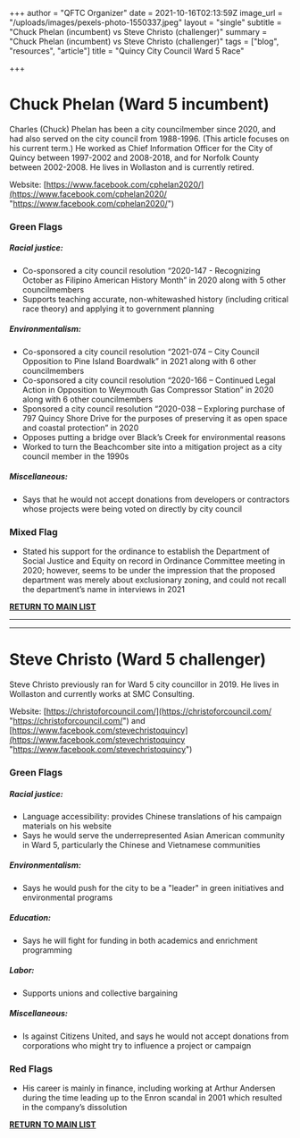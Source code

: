 +++
author = "QFTC Organizer"
date = 2021-10-16T02:13:59Z
image_url = "/uploads/images/pexels-photo-1550337.jpeg"
layout = "single"
subtitle = "Chuck Phelan (incumbent) vs Steve Christo (challenger)"
summary = "Chuck Phelan (incumbent) vs Steve Christo (challenger)"
tags = ["blog", "resources", "article"]
title = "Quincy City Council Ward 5 Race"

+++
# **Chuck Phelan (Ward 5 incumbent)**

Charles (Chuck) Phelan has been a city councilmember since 2020, and had also served on the city council from 1988-1996. (This article focuses on his current term.) He worked as Chief Information Officer for the City of Quincy between 1997-2002 and 2008-2018, and for Norfolk County between 2002-2008. He lives in Wollaston and is currently retired.

Website: [https://www.facebook.com/cphelan2020/](https://www.facebook.com/cphelan2020/ "https://www.facebook.com/cphelan2020/")

### **Green Flags**

##### Racial justice:

* Co-sponsored a city council resolution “2020-147 - Recognizing October as Filipino American History Month” in 2020 along with 5 other councilmembers
* Supports teaching accurate, non-whitewashed history (including critical race theory) and applying it to government planning

##### Environmentalism:

* Co-sponsored a city council resolution “2021-074 – City Council Opposition to Pine Island Boardwalk” in 2021 along with 6 other councilmembers
* Co-sponsored a city council resolution “2020-166 – Continued Legal Action in Opposition to Weymouth Gas Compressor Station” in 2020 along with 6 other councilmembers
* Sponsored a city council resolution “2020-038 – Exploring purchase of 797 Quincy Shore Drive for the purposes of preserving it as open space and coastal protection” in 2020
* Opposes putting a bridge over Black’s Creek for environmental reasons
* Worked to turn the Beachcomber site into a mitigation project as a city council member in the 1990s

##### Miscellaneous:

* Says that he would not accept donations from developers or contractors whose projects were being voted on directly by city council

### **Mixed Flag**

* Stated his support for the ordinance to establish the Department of Social Justice and Equity on record in Ordinance Committee meeting in 2020; however, seems to be under the impression that the proposed department was merely about exclusionary zoning, and could not recall the department’s name in interviews in 2021

[**RETURN TO MAIN LIST**](https://qftc.org/posts/quincy-city-council-candidates/ "https://qftc.org/posts/quincy-city-council-candidates/")

***

***

# **Steve Christo (Ward 5 challenger)**

Steve Christo previously ran for Ward 5 city councillor in 2019. He lives in Wollaston and currently works at SMC Consulting.

Website: [https://christoforcouncil.com/](https://christoforcouncil.com/ "https://christoforcouncil.com/") and [https://www.facebook.com/stevechristoquincy](https://www.facebook.com/stevechristoquincy "https://www.facebook.com/stevechristoquincy")

### **Green Flags**

##### Racial justice:

* Language accessibility: provides Chinese translations of his campaign materials on his website
* Says he would serve the underrepresented Asian American community in Ward 5, particularly the Chinese and Vietnamese communities

##### Environmentalism:

* Says he would push for the city to be a "leader" in green initiatives and environmental programs

##### Education:

* Says he will fight for funding in both academics and enrichment programming

##### Labor:

* Supports unions and collective bargaining

##### Miscellaneous:

* Is against Citizens United, and says he would not accept donations from corporations who might try to influence a project or campaign

### **Red Flags**

* His career is mainly in finance, including working at Arthur Andersen during the time leading up to the Enron scandal in 2001 which resulted in the company’s dissolution

[**RETURN TO MAIN LIST**](https://qftc.org/posts/quincy-city-council-candidates/ "https://qftc.org/posts/quincy-city-council-candidates/")